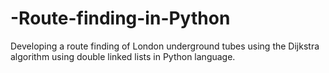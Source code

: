 # -Route-finding-in-Python
Developing a route finding of London underground tubes using the Dijkstra algorithm using double linked lists in Python language.
